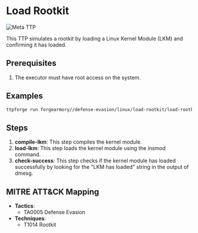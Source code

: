 # Load Rootkit

![Meta TTP](https://img.shields.io/badge/Meta_TTP-blue)

This TTP simulates a rootkit by loading a Linux Kernel Module (LKM) and confirming it has loaded.

## Prerequisites

1. The executor must have root access on the system.

## Examples

```bash
ttpforge run forgearmory//defense-evasion/linux/load-rootkit/load-rootkit.yaml
```

## Steps

1. **compile-lkm**: This step compiles the kernel module.
2. **load-lkm**: This step loads the kernel module using the insmod command.
3. **check-success**: This step checks if the kernel module has loaded successfully by looking for the "LKM has loaded" string in the output of dmesg.

## MITRE ATT&CK Mapping

- **Tactics**:
    - TA0005 Defense Evasion
- **Techniques**:
    - T1014 Rootkit
